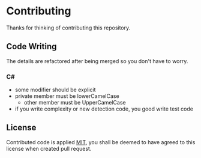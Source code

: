 # Contributing
Thanks for thinking of contributing this repository.

## Code Writing
The details are refactored after being merged so you don't have to worry.

### C#
- some modifier should be explicit
- private member must be lowerCamelCase
  - other member must be UpperCamelCase
- if you write complexity or new detection code, you good write test code

## License
Contributed code is applied [MIT](../LICENSE.txt), you shall be deemed to have agreed to this license when created pull request.